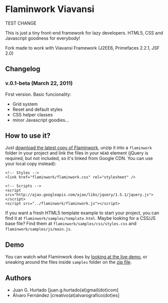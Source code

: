 # Flaminwork Viavansi #

TEST CHANGE

This is just a tiny front-end framework for lazy developers. HTML5, CSS and Javascript goodness for everybody!

Fork made to work with Viavansi Framework (J2EE6, Primefaces 2.2.1, JSF 2.0)

## Changelog ##

### v.0.1-beta (March 22, 2011) ###

First version. Basic funcionality:

* Grid system
* Reset and default styles
* CSS helper classes
* minor Javascript goodies…

## How to use it? ##

Just [download the latest copy of Flaminwork](https://github.com/juanghurtado/flaminwork/zipball/master), unzip it into a <code>flaminwork</code> folder in your project and link the files in your <code>HEAD</code> element (jQuery is required, but not included, so it's linked from Google CDN. You can use your local copy instead):

	<!-- Styles -->
	<link href="flaminwork/flaminwork.css" rel="stylesheet" />

	<!-- Scripts -->
	<script src="http://ajax.googleapis.com/ajax/libs/jquery/1.5.1/jquery.js"></script>
	<script src="../flaminwork/flaminwork.js"></script>
	
If you want a fresh HTML5 template example to start your project, you can find it at <code>flaminwork/samples/template.html</code>. Maybe looking for a CSS/JS base file? Find them at <code>flaminwork/samples/css/styles.css</code> and <code>flaminwork/samples/js/main.js</code>.
	
## Demo ##

You can watch what Flaminwork does by [looking at the live demo](http://flaminwork.com/demo/), or sneaking around the files inside <code>samples</code> folder on the [zip file](https://github.com/juanghurtado/flaminwork/zipball/master).

## Authors ##

* Juan G. Hurtado 	[juan.g.hurtado(at)gmail(dot)com]
* Álvaro Fernández 	[creativo(at)alvarografico(dot)es]